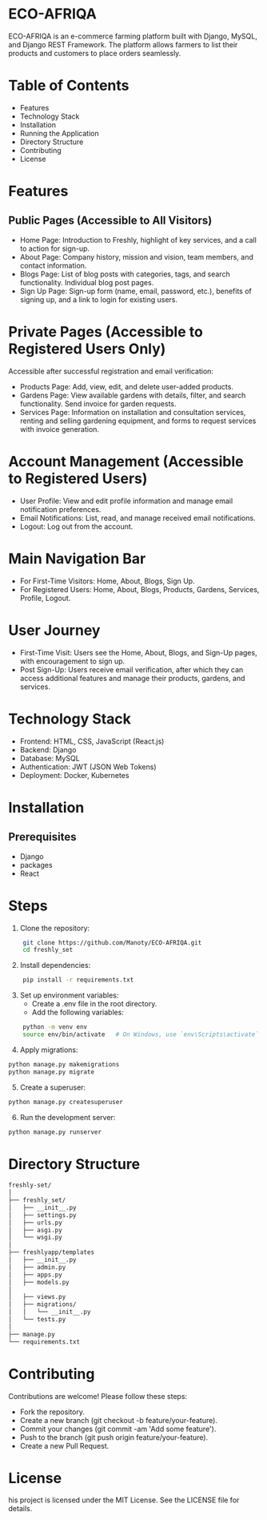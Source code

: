 # ECO-AFRIQA
ECO-AFRIQA is an e-commerce farming platform built with Django, MySQL, and Django REST Framework. The platform allows farmers to list their products and customers to place orders seamlessly.

# Table of Contents
- Features
- Technology Stack
- Installation
- Running the Application
- Directory Structure
- Contributing
- License

# Features
## Public Pages (Accessible to All Visitors)
- Home Page: Introduction to Freshly, highlight of key services, and a call to action for sign-up.
- About Page: Company history, mission and vision, team members, and contact information.
- Blogs Page: List of blog posts with categories, tags, and search functionality. Individual blog post pages.
- Sign Up Page: Sign-up form (name, email, password, etc.), benefits of signing up, and a link to login for existing users.

# Private Pages (Accessible to Registered Users Only)
Accessible after successful registration and email verification:
- Products Page: Add, view, edit, and delete user-added products.
- Gardens Page: View available gardens with details, filter, and search functionality. Send invoice for garden requests.
- Services Page: Information on installation and consultation services, renting and selling gardening equipment, and forms to request services with invoice generation.

# Account Management (Accessible to Registered Users)
- User Profile: View and edit profile information and manage email notification preferences.
- Email Notifications: List, read, and manage received email notifications.
- Logout: Log out from the account.

# Main Navigation Bar
- For First-Time Visitors: Home, About, Blogs, Sign Up.
- For Registered Users: Home, About, Blogs, Products, Gardens, Services, Profile, Logout.

# User Journey
- First-Time Visit: Users see the Home, About, Blogs, and Sign-Up pages, with encouragement to sign up.
- Post Sign-Up: Users receive email verification, after which they can access additional features and manage their products, gardens, and services.

# Technology Stack
- Frontend: HTML, CSS, JavaScript (React.js)
- Backend: Django
- Database: MySQL
- Authentication: JWT (JSON Web Tokens)
- Deployment: Docker, Kubernetes

# Installation
## Prerequisites
- Django
- packages
- React 
  
# Steps

1. Clone the repository:
```bash
    git clone https://github.com/Manoty/ECO-AFRIQA.git
    cd freshly_set
```

2. Install dependencies:
```bash
    pip install -r requirements.txt
```

3. Set up environment variables:
   - Create a .env file in the root directory.
   - Add the following variables:
```bash
    python -m venv env
    source env/bin/activate   # On Windows, use `env\Scripts\activate`
```


4. Apply migrations:
```bash
python manage.py makemigrations
python manage.py migrate
```

5. Create a superuser:
```bash
python manage.py createsuperuser
```

6. Run the development server:
```bash
python manage.py runserver
```

# Directory Structure

```bash
freshly-set/
│
├── freshly_set/
│   ├── __init__.py
│   ├── settings.py
│   ├── urls.py
│   ├── asgi.py
│   └── wsgi.py
│
├── freshlyapp/templates
│   ├── __init__.py
│   ├── admin.py
│   ├── apps.py
│   ├── models.py
│  
│   ├── views.py
│   ├── migrations/
│   │   └── __init__.py
│   └── tests.py
│
├── manage.py
└── requirements.txt
```


# Contributing
Contributions are welcome! Please follow these steps:

- Fork the repository.
- Create a new branch (git checkout -b feature/your-feature).
- Commit your changes (git commit -am 'Add some feature').
- Push to the branch (git push origin feature/your-feature).
- Create a new Pull Request.

# License
his project is licensed under the MIT License. See the LICENSE file for details.


